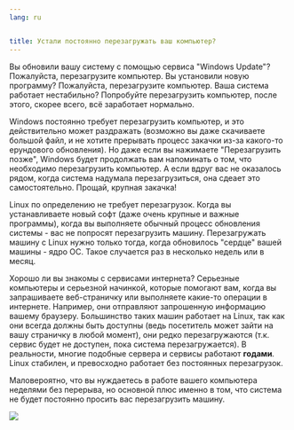 ```yaml
---
lang: ru


title: Устали постоянно перезагружать ваш компьютер?
---
```


Вы обновили вашу систему с помощью сервиса "Windows Update"? 
Пожалуйста, перезагрузите компьютер. Вы установили новую программу?
Пожалуйста, перезагрузите компьютер. Ваша система работает нестабильно?
Попробуйте перезагрузить компьютер, после этого, скорее всего, всё заработает
нормально.

Windows постоянно требует перезагрузить компьютер, и это действительно
может раздражать (возможно вы даже скачиваете большой файл, и не хотите
прерывать процесс закачки из-за какого-то ерундового обновления). Но
даже если вы нажимаете "Перезагрузить позже", Windows будет продолжать
вам напоминать о том, что необходимо перезагрузить компьютер. А если
вдруг вас не оказалось рядом, когда система надумала перезагрузиться,
она сдеает это самостоятельно. Прощай, крупная закачка!

Linux по определению не требует перезагрузок. Когда вы устанавливаете
новый софт (даже очень крупные и важные программы), когда вы выполняете
обычный процесс обновления системы - вас не попросят перезагрузить машину.
Перезагружать машину с Linux нужно только тогда, когда обновилось "сердце"
вашей машины - ядро ОС. Такое случается раз в несколько недель или в месяц.

Хорошо ли вы знакомы с сервисами интернета? Серьезные компьютеры
и серьезной начинкой, которые помогают вам, когда вы запрашиваете 
веб-страничку или выполняете какие-то операции в интернете. Например,
они отправляют запрошенную информацию вашему браузеру. Большинство
таких машин работает на Linux, так как они всегда должны быть доступны
(ведь посетитель может зайти на вашу страничку в любой момент), они
редко перезагружаются (т.к. сервис будет не доступен, пока система
перезагружается). В реальности, многие подобные сервера и сервисы
работают <b>годами</b>. Linux стабилен, и превосходно работает без
постоянных перезагрузок.


Маловероятно, что вы нуждаетесь в работе вашего компьютера неделями
без перерыва, но основной плюс именно в том, что система не будет постоянно
просить вас перезагрузить машину.

<img src="Images/reboot_all_the_time_thumb.png" />




